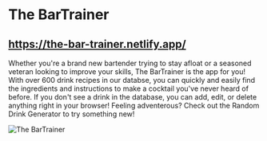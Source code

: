 # The BarTrainer

## https://the-bar-trainer.netlify.app/

Whether you're a brand new bartender trying to stay afloat or a seasoned veteran looking to improve your skills, The BarTrainer is the app for you! With over 600 drink recipes in our databse, you can quickly and easily find the ingredients and instructions to make a cocktail you've never heard of before. If you don't see a drink in the database, you can add, edit, or delete anything right in your browser! Feeling adventerous? Check out the Random Drink Generator to try something new!

![The BarTrainer](https://i2.paste.pics/57b68003e2fd2bce49c0ce8fac6e250f.png)
